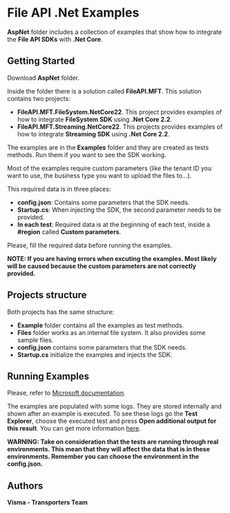 # File API .Net Examples

**AspNet** folder includes a collection of examples that show how to integrate the **File API SDKs** with **.Net Core**.

## Getting Started 

Download **AspNet** folder.

Inside the folder there is a solution called **FileAPI.MFT**. This solution contains two projects:
  - **FileAPI.MFT.FileSystem.NetCore22**. This project provides examples of how to integrate **FileSystem SDK** using **.Net Core 2.2**.
  - **FileAPI.MFT.Streaming.NetCore22**. This projects provides examples of how to integrate **Streaming SDK** using **.Net Core 2.2**.

The examples are in the **Examples** folder and they are created as tests methods. Run them if you want to see the SDK working.

Most of the examples require custom parameters (like the tenant ID you want to use, the business type you want to upload the files to...).

This required data is in three places:
  - **config.json**: Contains some parameters that the SDK needs.
  - **Startup.cs**: When injecting the SDK, the second parameter needs to be provided.
  - **In each test**: Required data is at the beginning of each test, inside a **#region** called **Custom parameters**.

Please, fill the required data before running the examples.

**NOTE: If you are having errors when excuting the examples. Most likely will be caused because the custom parameters are not correctly provided.**

## Projects structure

Both projects has the same structure:
  - **Example** folder contains all the examples as test methods.
  - **Files** folder works as an internal file system. It also provides some sample files.
  - **config.json** contains some parameters that the SDK needs.
  - **Startup.cs** initialize the examples and injects the SDK.

## Running Examples

Please, refer to [Microsoft documentation](https://docs.microsoft.com/en-us/visualstudio/test/run-unit-tests-with-test-explorer?view=vs-2019).

The examples are populated with some logs. They are stored internally and shown after an example is executed. To see these logs go the **Test Explorer**, choose the executed test and press **Open additional output for this result**. You can get more information [here](https://xunit.net/docs/capturing-output).

**WARNING: Take on consideration that the tests are running through real environments. This mean that they will affect the data that is in these environments. Remember you can choose the environment in the config.json.**

## Authors

**Visma - Transporters Team**
